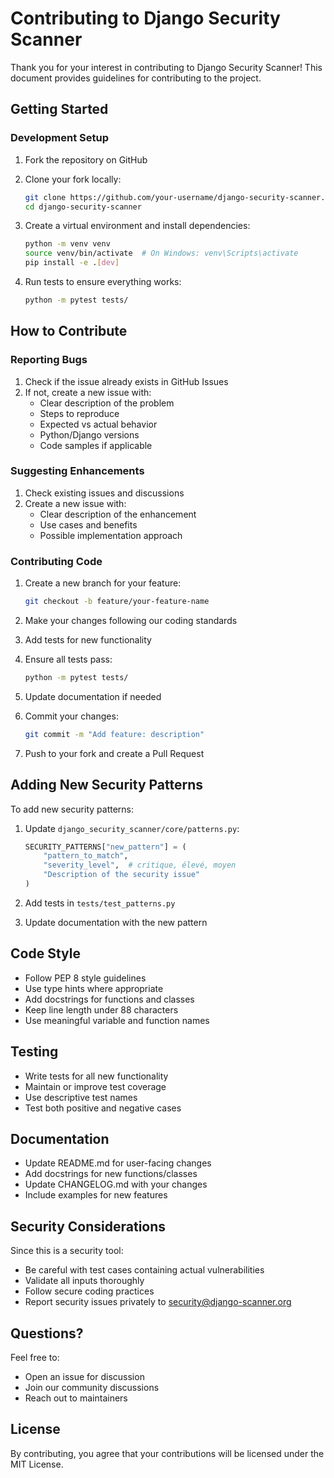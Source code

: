 
# Contributing to Django Security Scanner

Thank you for your interest in contributing to Django Security Scanner! This document provides guidelines for contributing to the project.

## Getting Started

### Development Setup

1. Fork the repository on GitHub
2. Clone your fork locally:
   ```bash
   git clone https://github.com/your-username/django-security-scanner.git
   cd django-security-scanner
   ```

3. Create a virtual environment and install dependencies:
   ```bash
   python -m venv venv
   source venv/bin/activate  # On Windows: venv\Scripts\activate
   pip install -e .[dev]
   ```

4. Run tests to ensure everything works:
   ```bash
   python -m pytest tests/
   ```

## How to Contribute

### Reporting Bugs

1. Check if the issue already exists in GitHub Issues
2. If not, create a new issue with:
   - Clear description of the problem
   - Steps to reproduce
   - Expected vs actual behavior
   - Python/Django versions
   - Code samples if applicable

### Suggesting Enhancements

1. Check existing issues and discussions
2. Create a new issue with:
   - Clear description of the enhancement
   - Use cases and benefits
   - Possible implementation approach

### Contributing Code

1. Create a new branch for your feature:
   ```bash
   git checkout -b feature/your-feature-name
   ```

2. Make your changes following our coding standards
3. Add tests for new functionality
4. Ensure all tests pass:
   ```bash
   python -m pytest tests/
   ```

5. Update documentation if needed
6. Commit your changes:
   ```bash
   git commit -m "Add feature: description"
   ```

7. Push to your fork and create a Pull Request

## Adding New Security Patterns

To add new security patterns:

1. Update `django_security_scanner/core/patterns.py`:
   ```python
   SECURITY_PATTERNS["new_pattern"] = (
       "pattern_to_match",
       "severity_level",  # critique, élevé, moyen
       "Description of the security issue"
   )
   ```

2. Add tests in `tests/test_patterns.py`
3. Update documentation with the new pattern

## Code Style

- Follow PEP 8 style guidelines
- Use type hints where appropriate
- Add docstrings for functions and classes
- Keep line length under 88 characters
- Use meaningful variable and function names

## Testing

- Write tests for all new functionality
- Maintain or improve test coverage
- Use descriptive test names
- Test both positive and negative cases

## Documentation

- Update README.md for user-facing changes
- Add docstrings for new functions/classes
- Update CHANGELOG.md with your changes
- Include examples for new features

## Security Considerations

Since this is a security tool:

- Be careful with test cases containing actual vulnerabilities
- Validate all inputs thoroughly
- Follow secure coding practices
- Report security issues privately to security@django-scanner.org

## Questions?

Feel free to:
- Open an issue for discussion
- Join our community discussions
- Reach out to maintainers

## License

By contributing, you agree that your contributions will be licensed under the MIT License.
